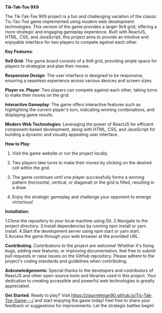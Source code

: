 **Tik-Tak-Toe 9X9**

The Tik-Tak-Toe 9X9 project is a fun and challenging variation of the classic Tic-Tac-Toe game implemented using modern web development technologies. This version of the game provides a larger 9x9 grid, offering a more strategic and engaging gameplay experience. Built with ReactJS, HTML, CSS, and JavaScript, this project aims to provide an intuitive and enjoyable interface for two players to compete against each other.

**Key Features**:

**9x9 Grid**: The game board consists of a 9x9 grid, providing ample space for players to strategize and plan their moves.

**Responsive Design**: The user interface is designed to be responsive, ensuring a seamless experience across various devices and screen sizes.

**Player vs. Player**: Two players can compete against each other, taking turns to make their moves on the grid.

**Interactive Gameplay**: The game offers interactive features such as highlighting the current player's turn, indicating winning combinations, and displaying game results.

**Modern Web Technologies**: Leveraging the power of ReactJS for efficient component-based development, along with HTML, CSS, and JavaScript for building a dynamic and visually appealing user interface.

**How to Play**:
1. Visit the game website or run the project locally.

2. Two players take turns to make their moves by clicking on the desired cell within the grid.

3. The game continues until one player successfully forms a winning pattern (horizontal, vertical, or diagonal) or the grid is filled, resulting in a draw.

4. Enjoy the strategic gameplay and challenge your opponent to emerge victorious!

**Installation**:

1.Clone the repository to your local machine using Git.
2.Navigate to the project directory.
3.Install dependencies by running npm install or yarn install.
4.Start the development server using npm start or yarn start.
5.Access the game through your web browser at the provided URL.

**Contributing**:
Contributions to the project are welcome! Whether it's fixing bugs, adding new features, or improving documentation, feel free to submit pull requests or raise issues on the GitHub repository. Please adhere to the project's coding standards and guidelines when contributing.

**Acknowledgements**:
Special thanks to the developers and contributors of ReactJS and other open-source tools and libraries used in this project. Your dedication to creating accessible and powerful web technologies is greatly appreciated.

**Get Started**:
Ready to play? Visit https://ziaurrehman90.github.io/Tic-Tak-Toe-Game---/  and start enjoying the game today! 
Feel free to share your feedback or suggestions for improvements. Let the strategic battles begin!



